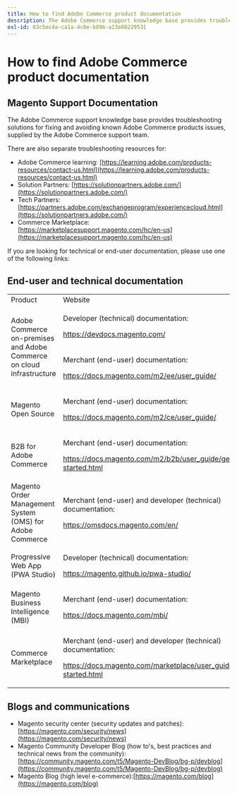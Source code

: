 ```yaml
---
title: How to find Adobe Commerce product documentation
description: The Adobe Commerce support knowledge base provides troubleshooting solutions for fixing and avoiding known Adobe Commerce products issues, supplied by the Adobe Commerce support team.
exl-id: 03c5ec4a-ca1a-4c8e-b896-a13e08229531
---
```

# How to find Adobe Commerce product documentation

## Magento Support Documentation

The Adobe Commerce support knowledge base provides troubleshooting solutions for fixing and avoiding known Adobe Commerce products issues, supplied by the Adobe Commerce support team.

There are also separate troubleshooting resources for:

* Adobe Commerce learning: [https://learning.adobe.com/products-resources/contact-us.html](https://learning.adobe.com/products-resources/contact-us.html)
* Solution Partners: [https://solutionpartners.adobe.com/](https://solutionpartners.adobe.com/)
* Tech Partners: [https://partners.adobe.com/exchangeprogram/experiencecloud.html](https://solutionpartners.adobe.com/)
* Commerce Marketplace: [https://marketplacesupport.magento.com/hc/en-us](https://marketplacesupport.magento.com/hc/en-us)

If you are looking for technical or end-user documentation, please use one of the following links:

## End-user and technical documentation

<table>
<tbody>
<tr>
<td>Product</td>
<td>Website</td>
</tr>
<tr>
<td rowspan="2">Adobe Commerce on-premises and
Adobe Commerce on cloud infrastructure</td>
<td>
<p>Developer (technical) documentation:</p>
<p><a href="https://devdocs.magento.com">https://devdocs.magento.com/</a></p>
</td>
</tr>
<tr>
<td>
<p>Merchant (end-user) documentation:</p>
<p><a href="https://docs.magento.com/m2/ee/user_guide/">https://docs.magento.com/m2/ee/user_guide/</a></p>
</td>
</tr>
<tr>
<td>
<p>Magento Open Source</p>
<p> </p>
</td>
<td>
<p>Merchant (end-user) documentation:</p>
<p><a href="https://docs.magento.com/m2/ce/user_guide/">https://docs.magento.com/m2/ce/user_guide/</a></p>
</td>
</tr>
<tr>
<td>
<p>B2B for Adobe Commerce</p>
<p> </p>
</td>
<td>
<p>Merchant (end-user) documentation:</p>
<p><a href="https://docs.magento.com/m2/b2b/user_guide/getting-started.html">https://docs.magento.com/m2/b2b/user_guide/getting-started.html</a></p>
</td>
</tr>
<tr>
<td>Magento Order Management System (OMS) for Adobe Commerce</td>
<td>
<p>Merchant (end-user) and developer (technical) documentation:</p>
<p><a href="https://omsdocs.magento.com/en/">https://omsdocs.magento.com/en/</a></p>
</td>
</tr>
<tr>
<td>Progressive Web App (PWA Studio)</td>
<td>
<p>Developer (technical) documentation:</p>
<p><a href="https://magento.github.io/pwa-studio/">https://magento.github.io/pwa-studio/</a></p>
</td>
</tr>
<tr>
<td>Magento Business Intelligence (MBI)</td>
<td>
<p>Merchant (end-user) documentation:</p>
<p><a href="https://docs.magento.com/mbi/">https://docs.magento.com/mbi/</a></p>
</td>
</tr>
<tr>
<td>Commerce Marketplace</td>
<td>
<p>Merchant (end-user) and developer (technical) documentation:</p>
<p><a href="https://docs.magento.com/marketplace/user_guide/getting-started.html">https://docs.magento.com/marketplace/user_guide/getting-started.html</a></p>
</td>
</tr>
</tbody>
</table>


## Blogs and communications

* Magento security center (security updates and patches): [https://magento.com/security/news](https://magento.com/security/news)
* Magento Community Developer Blog (how to's, best practices and technical news from the community): [https://community.magento.com/t5/Magento-DevBlog/bg-p/devblog](https://community.magento.com/t5/Magento-DevBlog/bg-p/devblog)
* Magento Blog (high level e-commerce):[https://magento.com/blog](https://magento.com/blog)
